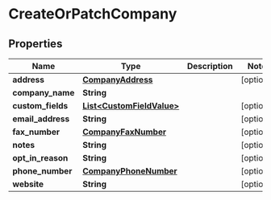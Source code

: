 
# CreateOrPatchCompany

## Properties
Name | Type | Description | Notes
------------ | ------------- | ------------- | -------------
**address** | [**CompanyAddress**](CompanyAddress.md) |  |  [optional]
**company_name** | **String** |  | 
**custom_fields** | [**List&lt;CustomFieldValue&gt;**](CustomFieldValue.md) |  |  [optional]
**email_address** | **String** |  |  [optional]
**fax_number** | [**CompanyFaxNumber**](CompanyFaxNumber.md) |  |  [optional]
**notes** | **String** |  |  [optional]
**opt_in_reason** | **String** |  |  [optional]
**phone_number** | [**CompanyPhoneNumber**](CompanyPhoneNumber.md) |  |  [optional]
**website** | **String** |  |  [optional]



